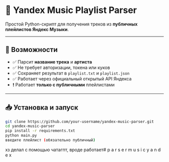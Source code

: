 # 🎵 Yandex Music Playlist Parser

Простой Python-скрипт для получения треков из **публичных плейлистов Яндекс Музыки**.

---

## 📌 Возможности

- ✅ Парсит **название трека** и **артиста**
- ✅ Не требует авторизации, токена или куков
- ✅ Сохраняет результат в `playlist.txt` и `playlist.json`
- ✅ Работает через официальный открытый API Яндекса
- ❗ Работает **только с публичными** плейлистами

---

## 📥 Установка и запуск
```bash
git clone https://github.com/your-username/yandex-music-parser.git
cd yandex-music-parser
pip install -r requirements.txt
python main.py
введите плейлист (обязательно публичный)
```
хз делал с помощью чатагпт, вроде работает#   p a r s e r m u s i c y a n d e x 
 
 
